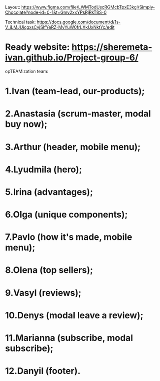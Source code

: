 Layout: https://www.figma.com/file/LWMTodUscRGMcbTpxE3kgI/Simply-Chocolate?node-id=0-1&t=Gmv2xxYPsRjRkT8S-0

Technical task: https://docs.google.com/document/d/1s-V_iLMJUicgxsCyjSIfYeRZ-MvYuW0frLXkUxNktYc/edit

# Ready website: https://sheremeta-ivan.github.io/Project-group-6/

opTEAMization team:

# 1.Ivan (team-lead, our-products);
# 2.Anastasia (scrum-master, modal buy now);
# 3.Arthur (header, mobile menu);
# 4.Lyudmila (hero);
# 5.Irina (advantages);
# 6.Olga (unique components);
# 7.Pavlo (how it's made, mobile menu);
# 8.Olena (top sellers);
# 9.Vasyl (reviews);
# 10.Denys (modal leave a review);
# 11.Marianna (subscribe, modal subscribe);
# 12.Danyil (footer).

